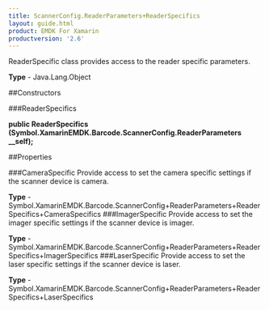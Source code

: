 ```yaml
---
title: ScannerConfig.ReaderParameters+ReaderSpecifics
layout: guide.html
product: EMDK For Xamarin 
productversion: '2.6' 
---
```

ReaderSpecific class provides access to the reader specific parameters.

**Type** - Java.Lang.Object

##Constructors

###ReaderSpecifics

**public ReaderSpecifics (Symbol.XamarinEMDK.Barcode.ScannerConfig.ReaderParameters __self);**


        

##Properties

###CameraSpecific
Provide access to set the camera specific settings if the scanner device is camera.

**Type** - Symbol.XamarinEMDK.Barcode.ScannerConfig+ReaderParameters+ReaderSpecifics+CameraSpecifics
###ImagerSpecific
Provide access to set the imager specific settings if the scanner device is imager.

**Type** - Symbol.XamarinEMDK.Barcode.ScannerConfig+ReaderParameters+ReaderSpecifics+ImagerSpecifics
###LaserSpecific
Provide access to set the laser specific settings if the scanner device is laser.

**Type** - Symbol.XamarinEMDK.Barcode.ScannerConfig+ReaderParameters+ReaderSpecifics+LaserSpecifics
